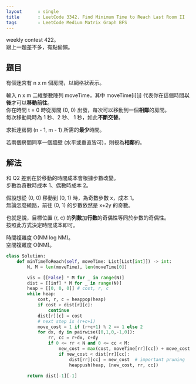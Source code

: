 ```yaml
---
layout      : single
title       : LeetCode 3342. Find Minimum Time to Reach Last Room II
tags        : LeetCode Medium Matrix Graph BFS
---
```

weekly contest 422。  
跟上一題差不多，有點偷懶。  

## 題目

有個迷宮有 n x m 個房間，以網格狀表示。  

輸入 n x m 二維整數陣列 moveTime，其中 moveTime[i][j] 代表你在這個時間**以後**才可以**移動前往**。  
你在時間 t = 0 時從房間 (0, 0) 出發，每次可以移動到一個**相鄰**的房間。  
每次移動耗時為 1 秒、2 秒、 1 秒，如此**不斷交替**。  

求抵達房間 (n - 1, m - 1) 所需的**最少**時間。  

若兩個房間同享一個牆壁 (水平或垂直皆可)，則視為**相鄰**的。  

## 解法

和 Q2 差別在於移動的時間成本會根據步數改變。  
步數為奇數時成本 1、偶數時成本 2。  

假設想從 (0, 0) 移動到 (0, 1) 時，為奇數步數 x，成本 1。  
無論怎麼繞路，前往 (0, 1) 的步數依然是 x+2y 的奇數。  

也就是說，目標位置 (r, c) 的**列數**加**行數**的奇偶性等同於步數的奇偶性。  
按照此方式決定時間成本即可。  

時間複雜度 O(NM log NM)。  
空間複雜度 O(NM)。  

```python
class Solution:
    def minTimeToReach(self, moveTime: List[List[int]]) -> int:
        N, M = len(moveTime), len(moveTime[0])

        vis = [[False] * M for _ in range(N)]
        dist = [[inf] * M for _ in range(N)]
        heap = [[0, 0, 0]] # cost, r, c
        while heap:
            cost, r, c = heappop(heap)
            if cost > dist[r][c]:
                continue
            dist[r][c] = cost
            # next step is (r+c+1)
            move_cost = 1 if (r+c+1) % 2 == 1 else 2
            for dx, dy in pairwise([0,1,0,-1,0]):
                rr, cc = r+dx, c+dy
                if 0 <= rr < N and 0 <= cc < M:
                    new_cost = max(cost, moveTime[rr][cc]) + move_cost
                    if new_cost < dist[rr][cc]:
                        dist[rr][cc] = new_cost  # important pruning
                        heappush(heap, [new_cost, rr, cc])

        return dist[-1][-1]
```
